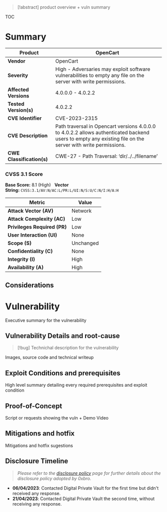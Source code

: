 
>[!abstract]
>product overview + vuln summary

TOC
# Summary

| **Product**                 | OpenCart                                                                                                                                                   |
| --------------------------- | ---------------------------------------------------------------------------------------------------------------------------------------------------------- |
| **Vendor**                  | OpenCart                                                                                                                                                   |
| **Severity**                | High - Adversaries may exploit software vulnerabilities to empty any file on the server with write permissions.                                            |
| **Affected Versions**       | 4.0.0.0 - 4.0.2.2                                                                                                                                          |
| **Tested Version(s)**       | 4.0.2.2                                                                                                                                                    |
| **CVE Identifier**          | CVE-2023-2315                                                                                                                                              |
| **CVE Description**         | Path traversal in Opencart versions 4.0.0.0 to 4.0.2.2 allows authenticated backend users to empty any existing file on the server with write permissions. |
| **CWE Classification(s)**   | CWE-27 - Path Traversal: ‘dir/../../filename’                                                                                                              |

### CVSS 3.1 Score

**Base Score:** 8.1 (High)  
**Vector String:** `CVSS:3.1/AV:N/AC:L/PR:L/UI:N/S:U/C:N/I:H/A:H`

|**Metric**|**Value**|
|---|---|
|**Attack Vector (AV)**|Network|
|**Attack Complexity (AC)**|Low|
|**Privileges Required (PR)**|Low|
|**User Interaction (UI)**|None|
|**Scope (S)**|Unchanged|
|**Confidentiality (C)**|None|
|**Integrity (I)**|High|
|**Availability (A)**|High|
## Considerations


# Vulnerability

Executive summary for the vulnerability

## Vulnerability Details and root-cause

>[!bug]
>Technichal description for the vulnerability

Images, source code and technical writeup

## Exploit Conditions and prerequisites

High level summary detailing every required prerequisites and exploit condition
## Proof-of-Concept  

Script or requests showing the vuln + Demo Video

## Mitigations and hotfix

Mitigations and hotfix sugestions
## Disclosure Timeline

> *Please refer to the <a href="https://0xbro.red/disclosures/policy/">disclosure policy</a> page for further details about the disclosure policy adopted by 0xbro.*
- **06/04/2023**: Contacted Digital Private Vault for the first time but didn't received any response.
- **21/04/2023**: Contacted Digital Private Vault the second time, without receiving any response.<br>
